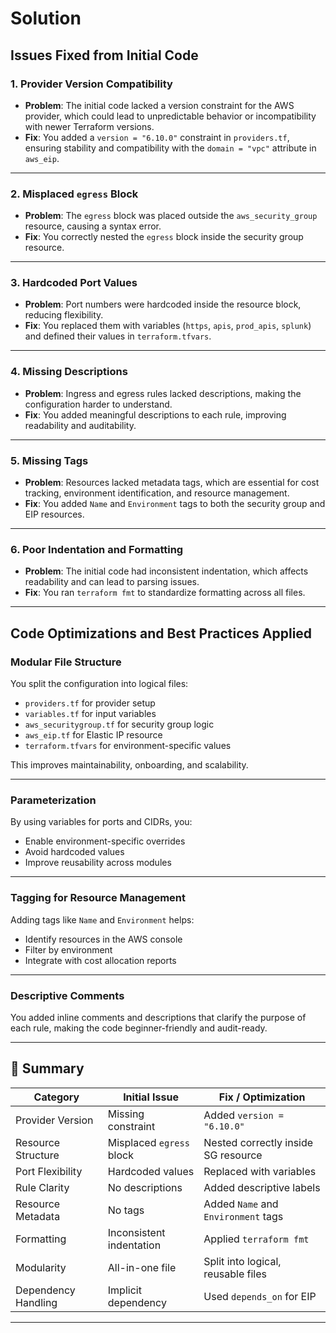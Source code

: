 # Solution

## Issues Fixed from Initial Code

### 1. **Provider Version Compatibility**
- **Problem**: The initial code lacked a version constraint for the AWS provider, which could lead to unpredictable behavior or incompatibility with newer Terraform versions.
- **Fix**: You added a `version = "6.10.0"` constraint in `providers.tf`, ensuring stability and compatibility with the `domain = "vpc"` attribute in `aws_eip`.

---

### 2. **Misplaced `egress` Block**
- **Problem**: The `egress` block was placed outside the `aws_security_group` resource, causing a syntax error.
- **Fix**: You correctly nested the `egress` block inside the security group resource.

---

### 3. **Hardcoded Port Values**
- **Problem**: Port numbers were hardcoded inside the resource block, reducing flexibility.
- **Fix**: You replaced them with variables (`https`, `apis`, `prod_apis`, `splunk`) and defined their values in `terraform.tfvars`.

---

### 4. **Missing Descriptions**
- **Problem**: Ingress and egress rules lacked descriptions, making the configuration harder to understand.
- **Fix**: You added meaningful descriptions to each rule, improving readability and auditability.

---

### 5. **Missing Tags**
- **Problem**: Resources lacked metadata tags, which are essential for cost tracking, environment identification, and resource management.
- **Fix**: You added `Name` and `Environment` tags to both the security group and EIP resources.

---

### 6. **Poor Indentation and Formatting**
- **Problem**: The initial code had inconsistent indentation, which affects readability and can lead to parsing issues.
- **Fix**: You ran `terraform fmt` to standardize formatting across all files.

---

## Code Optimizations and Best Practices Applied

### Modular File Structure
You split the configuration into logical files:
- `providers.tf` for provider setup
- `variables.tf` for input variables
- `aws_securitygroup.tf` for security group logic
- `aws_eip.tf` for Elastic IP resource
- `terraform.tfvars` for environment-specific values

This improves maintainability, onboarding, and scalability.

---

### Parameterization
By using variables for ports and CIDRs, you:
- Enable environment-specific overrides
- Avoid hardcoded values
- Improve reusability across modules

---

### Tagging for Resource Management
Adding tags like `Name` and `Environment` helps:
- Identify resources in the AWS console
- Filter by environment
- Integrate with cost allocation reports

---

### Descriptive Comments
You added inline comments and descriptions that clarify the purpose of each rule, making the code beginner-friendly and audit-ready.

---

## 📘 Summary

| Category              | Initial Issue                            | Fix / Optimization                          |
|----------------------|-------------------------------------------|--------------------------------------------------|
| Provider Version      | Missing constraint                        | Added `version = "6.10.0"`                       |
| Resource Structure    | Misplaced `egress` block                  | Nested correctly inside SG resource              |
| Port Flexibility      | Hardcoded values                          | Replaced with variables                          |
| Rule Clarity          | No descriptions                           | Added descriptive labels                         |
| Resource Metadata     | No tags                                   | Added `Name` and `Environment` tags              |
| Formatting            | Inconsistent indentation                  | Applied `terraform fmt`                          |
| Modularity            | All-in-one file                           | Split into logical, reusable files               |
| Dependency Handling   | Implicit dependency                       | Used `depends_on` for EIP                        |

---
